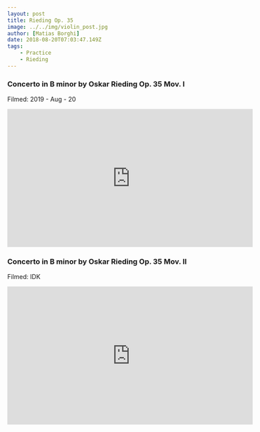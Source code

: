 ```yaml
---
layout: post
title: Rieding Op. 35
image: ../../img/violin_post.jpg
author: [Matias Borghi]
date: 2018-08-20T07:03:47.149Z
tags: 
    - Practice
    - Rieding
---
```


### Concerto in B minor by Oskar Rieding Op. 35 Mov. I

Filmed: 2019 - Aug - 20

<iframe width="560" height="315" src="https://www.youtube.com/embed/Ajai42UObig" frameborder="0" allow="accelerometer; autoplay; encrypted-media; gyroscope; picture-in-picture" allowfullscreen></iframe>

### Concerto in B minor by Oskar Rieding Op. 35 Mov. II

Filmed: IDK

<iframe width="560" height="315" src="https://www.youtube.com/embed/hfFzH7crbgg" frameborder="0" allow="accelerometer; autoplay; encrypted-media; gyroscope; picture-in-picture" allowfullscreen></iframe>

